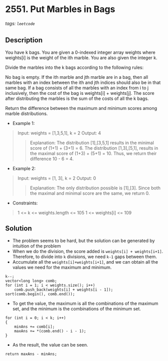# 2551. Put Marbles in Bags
###### tags: `leetcode`
## Description
You have k bags. You are given a 0-indexed integer array weights where weights[i] is the weight of the ith marble. You are also given the integer k.

Divide the marbles into the k bags according to the following rules:

No bag is empty.
If the ith marble and jth marble are in a bag, then all marbles with an index between the ith and jth indices should also be in that same bag.
If a bag consists of all the marbles with an index from i to j inclusively, then the cost of the bag is weights[i] + weights[j].
The score after distributing the marbles is the sum of the costs of all the k bags.

Return the difference between the maximum and minimum scores among marble distributions.

- Example 1:

>Input: weights = [1,3,5,1], k = 2
Output: 4
>>Explanation: 
The distribution [1],[3,5,1] results in the minimal score of (1+1) + (3+1) = 6. 
The distribution [1,3],[5,1], results in the maximal score of (1+3) + (5+1) = 10. 
Thus, we return their difference 10 - 6 = 4.

- Example 2:

>Input: weights = [1, 3], k = 2
Output: 0
>>Explanation: The only distribution possible is [1],[3]. 
Since both the maximal and minimal score are the same, we return 0.

- Constraints:

>1 <= k <= weights.length <= 105
1 <= weights[i] <= 109

## Solution
- The problem seems to be hard, but the solution can be generated by intuition of the problem
- When we do the division, the score added is `weights[i] + weights[i+1]`. Therefore, to divide into `k` divisions, we need `k-1` gaps between them.
- Accumulate all the `weights[i]+weights[i+1]`, and we can obtain all the values we need for the maximum and minimum.
```cpp=
k--;
vector<long long> comb;
for (int i = 1; i < weights.size(); i++)
    comb.push_back(weights[i] + weights[i - 1]);
sort(comb.begin(), comb.end());
```
- To get the value, the maximum is all the combinations of the maximum set, and the minimum is the combinations of the minimum set.
```cpp=
for (int i = 0; i < k; i++)
{
    minAns += comb[i];
    maxAns += *(comb.end() - i - 1);
}
```
- As the result, the value can be seen.
```cpp=
return maxAns - minAns;
```